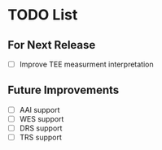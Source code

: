 # TODO List

## For Next Release

- [ ] Improve TEE measurment interpretation

## Future Improvements

- [ ] AAI support
- [ ] WES support
- [ ] DRS support
- [ ] TRS support
